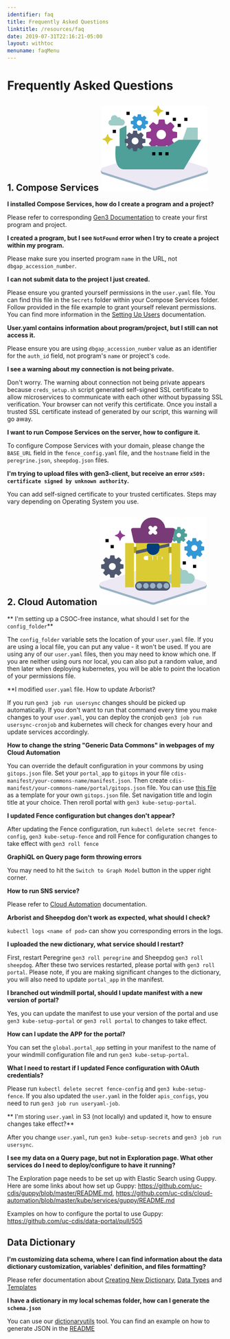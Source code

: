 ```yaml
---
identifier: faq
title: Frequently Asked Questions
linktitle: /resources/faq
date: 2019-07-31T22:16:21-05:00
layout: withtoc
menuname: faqMenu
---
```


# Frequently Asked Questions

## 1. Compose Services ![Compose Services](img/compose-services.svg)

**I installed Compose Services, how do I create a program and a project?**

Please refer to corresponding
[Gen3 Documentation](https://gen3.org/resources/operator/#5-programs-and-projects)
to create your first program and project.


**I created a program, but I see `NotFound` error when I try to create a
project within my program.**

Please make sure you inserted program `name` in the URL, not
`dbgap_accession_number`.


**I can not submit data to the project I just created.**

Please ensure you granted yourself permissions in the `user.yaml` file. You can
find this file in the `Secrets` folder within your Compose Services folder.
Follow provided in the file example to grant yourself relevant permissions. You
can find more information in the
[Setting Up Users](https://github.com/uc-cdis/compose-services#setting-up-users)
documentation.


**User.yaml contains information about program/project, but I still can not
access it.**

Please ensure you are using `dbgap_accession_number` value as an identifier for
the `auth_id` field, not program's `name` or project's `code`.


**I see a warning about my connection is not being private.**

Don't worry. The warning about connection not being private appears because
`creds_setup.sh` script generated self-signed SSL certificate to allow
microservices to communicate with each other without bypassing SSL verification.
Your browser can not verify this certificate. Once you install a trusted SSL
certificate instead of generated by our script, this warning will go away.


**I want to run Compose Services on the server, how to configure
 it.**

To configure Compose Services with your domain, please change the `BASE_URL`
field in the `fence_config.yaml` file, and the `hostname` field in the
`peregrine.json`, `sheepdog.json` files.


**I'm trying to upload files with gen3-client, but receive an error 
`x509: certificate signed by unknown authority`.**

You can add self-signed certificate to your trusted certificates. Steps may
vary depending on Operating System you use.



## 2. Cloud Automation ![Cloud Automation](img/cloud-automation.svg)


** I'm setting up a CSOC-free instance, what should I set for the 
`config_folder`**

The `config_folder` variable sets the location of your `user.yaml` file. If you
are using a local file, you can put any value - it won't be used. If you are
using any of our `user.yaml` files, then you may need to know which one. If you
are neither using ours nor local, you can also put a random value, and then
later when deploying kubernetes, you will be able to point the location of your
permissions file.


**I modified `user.yaml` file. How to update Arborist?

If you run `gen3 job run usersync` changes should be picked up automatically.
If you don't want to run that command every time you make changes to your
`user.yaml`, you can deploy the cronjob `gen3 job run usersync-cronjob` and
kubernetes will check for changes every hour and update services accordingly.


**How to change the string "Generic Data Commons" in webpages of my Cloud
Automation**

You can override the default configuration in your commons by using
`gitops.json` file. Set your `portal_app` to `gitops` in your file
`cdis-manifest/your-commons-name/manifest.json`. Then create
`cdis-manifest/your-commons-name/portal/gitops.json` file. You can use [this
file](https://github.com/uc-cdis/data-portal/blob/master/data/config/default.json)
as a template for your own `gitops.json` file. Set navigation title and login
title at your choice. Then reroll portal with `gen3 kube-setup-portal`.


**I updated Fence configuration but changes don't appear?**

After updating the Fence configuration, run `kubectl delete secret
fence-config`, `gen3 kube-setup-fence` and roll Fence for configuration changes
to take effect with `gen3 roll fence`


**GraphiQL on Query page form throwing errors**

You may need to hit the `Switch to Graph Model` button in the upper right
corner.


**How to run SNS service?**

Please refer to [Cloud
Automation](https://github.com/uc-cdis/cloud-automation/tree/master/tf_files/aws/modules/data-bucket-queue)
documentation.


**Arborist and Sheepdog don't work as expected, what should I check?**

`kubectl logs <name of pod>` can show you corresponding errors in the logs.


**I uploaded the new dictionary, what service should I restart?**

First, restart Peregrine `gen3 roll peregrine` and Sheepdog `gen3 roll
sheepdog`.  After these two services restarted, please portal with `gen3 roll
portal`.  Please note, if you are making significant changes to the dictionary,
you will also need to update `portal_app` in the manifest.


**I branched out windmill portal, should I update manifest with a new version of
portal?**

Yes, you can update the manifest to use your version of the portal and use `gen3
kube-setup-portal` or `gen3 roll portal` to changes to take effect.


**How can I update the APP for the portal?**

You can set the `global.portal_app` setting in your manifest to the name of your
windmill configuration file and run `gen3 kube-setup-portal`.


**What I need to restart if I updated Fence configuration with OAuth
credentials?**

Please run `kubectl delete secret fence-config` and `gen3 kube-setup-fence`.  If
you also updated the `user.yaml` in the folder `apis_configs`, you need to run
`gen3 job run useryaml-job`.


** I'm storing `user.yaml` in S3 (not locally) and updated it, how to ensure
changes take effect?**

After you change `user.yaml`, run `gen3 kube-setup-secrets` and `gen3 job run
usersync`.


**I see my data on a Query page, but not in Exploration page. What other
services do I need to deploy/configure to have it running?**

The Exploration page needs to be set up with Elastic Search using Guppy. Here
are some links about how set up Guppy:
https://github.com/uc-cdis/guppy/blob/master/README.md,
https://github.com/uc-cdis/cloud-automation/blob/master/kube/services/guppy/README.md

Examples on how to configure the portal to use Guppy:
https://github.com/uc-cdis/data-portal/pull/505


## Data Dictionary

**I'm customizing data schema, where I can find information about the data
dictionary customization, variables' definition, and files formatting?**

Please refer documentation about [Creating New
Dictionary](https://gen3.org/resources/operator/#3-creating-a-new-data-dictionary),
[Data Types](https://gen3.org/resources/user/data-types/) and
[Templates](https://gen3.org/resources/user/template-tsvs/)


**I have a dictionary in my local schemas folder, how can I generate the
`schema.json`**

You can use our [dictionaryutils](https://github.com/uc-cdis/dictionaryutils)
tool.  You can find an example on how to generate JSON in the
[README](https://github.com/uc-cdis/dictionaryutils#use-dictionaryutils-to-dump-a-dictionary)

